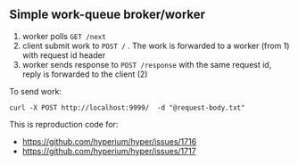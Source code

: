 Simple work-queue broker/worker
-------------------------------

1. worker polls `GET /next`
2. client submit work to `POST /` . The work is forwarded to a worker (from 1) with request id header
3. worker sends response to `POST /response` with the same request id, reply is forwarded to the
   client (2)

To send work:
```
curl -X POST http://localhost:9999/  -d "@request-body.txt"
```

This is reproduction code for:

* https://github.com/hyperium/hyper/issues/1716
* https://github.com/hyperium/hyper/issues/1717
